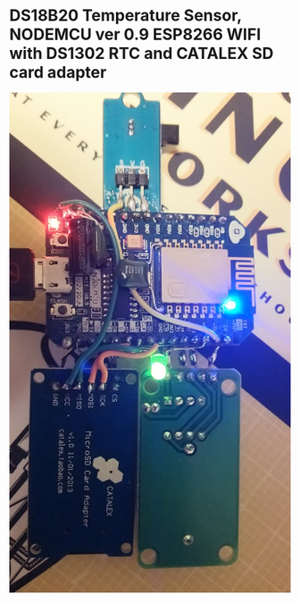 # DS18B20 Temperature Sensor, NODEMCU ver 0.9 ESP8266 WIFI with DS1302 RTC and CATALEX SD card adapter


![DSC_0064](/Pictures/DSC_0064.JPG)
